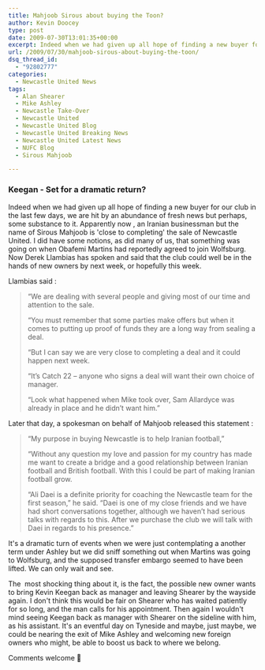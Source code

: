 ```yaml
---
title: Mahjoob Sirous about buying the Toon?
author: Kevin Doocey
type: post
date: 2009-07-30T13:01:35+00:00
excerpt: Indeed when we had given up all hope of finding a new buyer for our club in the last few days, we are hit by an
url: /2009/07/30/mahjoob-sirous-about-buying-the-toon/
dsq_thread_id:
  - "92802777"
categories:
  - Newcastle United News
tags:
  - Alan Shearer
  - Mike Ashley
  - Newcastle Take-Over
  - Newcastle United
  - Newcastle United Blog
  - Newcastle United Breaking News
  - Newcastle United Latest News
  - NUFC Blog
  - Sirous Mahjoob

---
```

### Keegan - Set for a dramatic return?

Indeed when we had given up all hope of finding a new buyer for our club in the last few days, we are hit by an abundance of fresh news but perhaps, some substance to it. Apparently now , an Iranian businessman but the name of Sirous Mahjoob is 'close to completing' the sale of Newcastle United. I did have some notions, as did many of us, that something was going on when Obafemi Martins had reportedly agreed to join Wolfsburg. Now Derek Llambias has spoken and said that the club could well be in the hands of new owners by next week, or hopefully this week.

Llambias said :

> “We are dealing with several people and giving most of our time and attention to the sale.
>
> “You must remember that some parties make offers but when it comes to putting up proof of funds they are a long way from sealing a deal.
>
> “But I can say we are very close to completing a deal and it could happen next week.
>
> “It’s Catch 22 – anyone who signs a deal will want their own choice of manager.
>
> “Look what happened when Mike took over, Sam Allardyce was already in place and he didn’t want him.”

Later that day, a spokesman on behalf of Mahjoob released this statement :

> “My purpose in buying Newcastle is to help Iranian football,”
>
> “Without any question my love and passion for my country has made me want to create a bridge and a good relationship between Iranian football and British football. With this I could be part of making Iranian football grow.
>
> “Ali Daei is a definite priority for coaching the Newcastle team for the first season,” he said. “Daei is one of my close friends and we have had short conversations together, although we haven’t had serious talks with regards to this. After we purchase the club we will talk with Daei in regards to his presence.”

It's a dramatic turn of events when we were just contemplating a another term under Ashley but we did sniff something out when Martins was going to Wolfsburg, and the supposed transfer embargo seemed to have been lifted. We can only wait and see.

The  most shocking thing about it, is the fact, the possible new owner wants to bring Kevin Keegan back as manager and leaving Shearer by the wayside again. I don't think this would be fair on Shearer who has waited patiently for so long, and the man calls for his appointment. Then again I wouldn't mind seeing Keegan back as manager with Shearer on the sideline with him, as his assistant. It's an eventful day on Tyneside and maybe, just maybe, we could be nearing the exit of Mike Ashley and welcoming new foreign owners who might, be able to boost us back to where we belong.

Comments welcome 🙂
